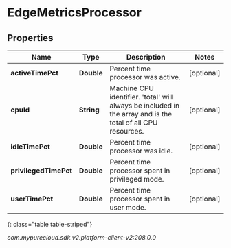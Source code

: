 # EdgeMetricsProcessor


## Properties

| Name | Type | Description | Notes |
| ------------ | ------------- | ------------- | ------------- |
| **activeTimePct** | **Double** | Percent time processor was active. |  [optional] |
| **cpuId** | **String** | Machine CPU identifier. 'total' will always be included in the array and is the total of all CPU resources. |  [optional] |
| **idleTimePct** | **Double** | Percent time processor was idle. |  [optional] |
| **privilegedTimePct** | **Double** | Percent time processor spent in privileged mode. |  [optional] |
| **userTimePct** | **Double** | Percent time processor spent in user mode. |  [optional] |
{: class="table table-striped"}




_com.mypurecloud.sdk.v2:platform-client-v2:208.0.0_
